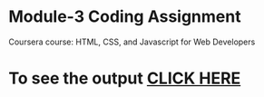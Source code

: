 

# Module-3 Coding Assignment

Coursera course: HTML, CSS, and Javascript for Web Developers

# To see the output [CLICK HERE](https://patilchetan25.github.io/-Coursera-HTML-CSS-and-JavaScript-for-Web-Developers/Assignments/module-3/index.html)

